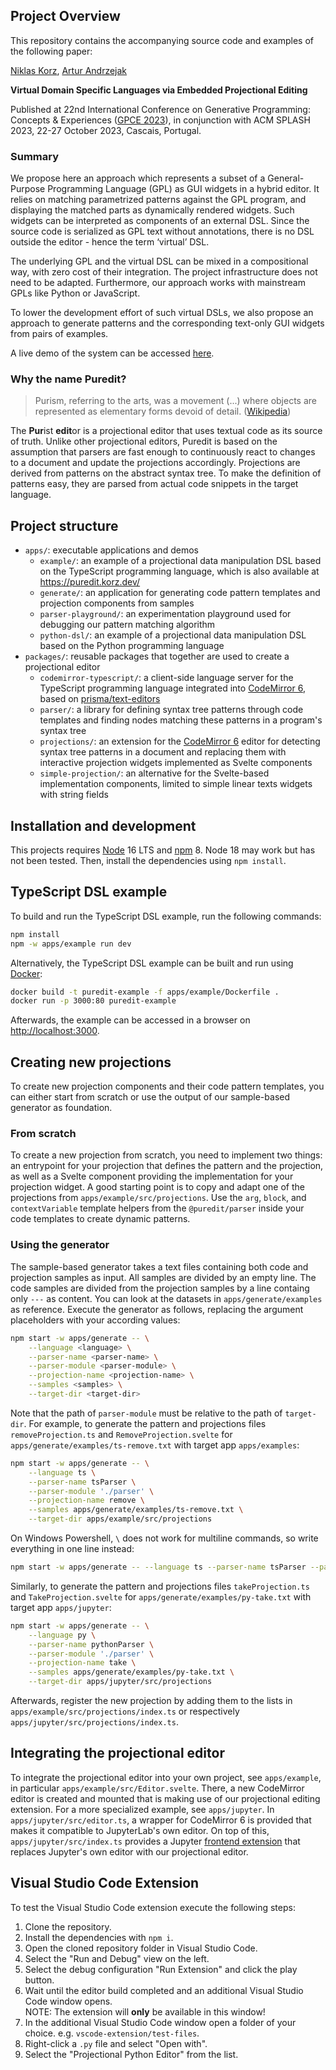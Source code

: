 ## Project Overview

This repository contains the accompanying source code and examples of the following paper:

[Niklas Korz](https://2023.splashcon.org/profile/niklaskorz), [Artur Andrzejak](https://aip.ifi.uni-heidelberg.de/team/aa)

**Virtual Domain Specific Languages via Embedded Projectional Editing**

Published at 22nd International Conference on Generative Programming: Concepts & Experiences ([GPCE 2023](https://2023.splashcon.org/program/program-splash-2023/)), in conjunction with ACM SPLASH 2023, 22-27 October 2023, Cascais, Portugal.

### Summary

We propose here an approach which represents a subset of a General-Purpose Programming Language (GPL) as GUI widgets in a hybrid editor. It relies on matching parametrized patterns against the GPL program, and displaying the matched parts as dynamically rendered widgets. Such widgets can be interpreted as components of an external DSL. Since the source code is serialized as GPL text without annotations, there is no DSL outside the editor - hence the term ‘virtual’ DSL.

The underlying GPL and the virtual DSL can be mixed in a compositional way, with zero cost of their integration. The project infrastructure does not need to be adapted. Furthermore, our approach works with mainstream GPLs like Python or JavaScript.

To lower the development effort of such virtual DSLs, we also propose an approach to generate patterns and the corresponding text-only GUI widgets from pairs of examples.

A live demo of the system can be accessed [here](https://puredit.korz.dev/).

### Why the name Puredit?

> Purism, referring to the arts, was a movement (...) where objects are represented as elementary forms devoid of detail. ([Wikipedia](https://en.wikipedia.org/wiki/Purism))

The **Pur**ist **edit**or is a projectional editor that uses textual code as its source of truth. Unlike other projectional editors, Puredit is based on the assumption that parsers are fast enough to continuously react to changes to a document and update the projections accordingly. Projections are derived from patterns on the abstract syntax tree. To make the definition of patterns easy, they are parsed from actual code snippets in the target language.

## Project structure

- `apps/`: executable applications and demos
  - `example/`: an example of a projectional data manipulation DSL based on the TypeScript programming language, which is also available at <https://puredit.korz.dev/>
  - `generate/`: an application for generating code pattern templates and projection components from samples
  - `parser-playground/`: an experimentation playground used for debugging our pattern matching algorithm
  - `python-dsl/`: an example of a projectional data manipulation DSL based on the Python programming language
- `packages/`: reusable packages that together are used to create a projectional editor
  - `codemirror-typescript/`: a client-side language server for the TypeScript programming language integrated into [CodeMirror 6](https://codemirror.net/), based on [prisma/text-editors](https://github.com/prisma/text-editors)
  - `parser/`: a library for defining syntax tree patterns through code templates and finding nodes matching these patterns in a program's syntax tree
  - `projections/`: an extension for the [CodeMirror 6](https://codemirror.net/) editor for detecting syntax tree patterns in a document and replacing them with interactive projection widgets implemented as Svelte components
  - `simple-projection/`: an alternative for the Svelte-based implementation components, limited to simple linear texts widgets with string fields

## Installation and development

This projects requires [Node](https://nodejs.org/en/) 16 LTS and [npm](https://www.npmjs.com/) 8.
Node 18 may work but has not been tested.
Then, install the dependencies using `npm install`.

## TypeScript DSL example

To build and run the TypeScript DSL example, run the following commands:

```sh
npm install
npm -w apps/example run dev
```

Alternatively, the TypeScript DSL example can be built and run using [Docker](https://docs.docker.com/):

```sh
docker build -t puredit-example -f apps/example/Dockerfile .
docker run -p 3000:80 puredit-example
```

Afterwards, the example can be accessed in a browser on <http://localhost:3000>.

## Creating new projections

To create new projection components and their code pattern templates, you can either start from scratch or use the output of our sample-based generator as foundation.

### From scratch

To create a new projection from scratch, you need to implement two things: an entrypoint for your projection that defines the pattern and the projection, as well as a Svelte component providing the implementation for your projection widget.
A good starting point is to copy and adapt one of the projections from `apps/example/src/projections`.
Use the `arg`, `block`, and `contextVariable` template helpers from the `@puredit/parser` inside your code templates to create dynamic patterns.

### Using the generator

The sample-based generator takes a text files containing both code and projection samples as input.
All samples are divided by an empty line.
The code samples are divided from the projection samples by a line containg only `---` as content.
You can look at the datasets in `apps/generate/examples` as reference.
Execute the generator as follows, replacing the argument placeholders with your according values:

```sh
npm start -w apps/generate -- \
    --language <language> \
    --parser-name <parser-name> \
    --parser-module <parser-module> \
    --projection-name <projection-name> \
    --samples <samples> \
    --target-dir <target-dir>
```

Note that the path of `parser-module` must be relative to the path of `target-dir`.
For example, to generate the pattern and projections files `removeProjection.ts` and `RemoveProjection.svelte` for `apps/generate/examples/ts-remove.txt` with target app `apps/examples`:

```sh
npm start -w apps/generate -- \
    --language ts \
    --parser-name tsParser \
    --parser-module './parser' \
    --projection-name remove \
    --samples apps/generate/examples/ts-remove.txt \
    --target-dir apps/example/src/projections
```

On Windows Powershell, `\` does not work for multiline commands, so write everything in one line instead:

```sh
npm start -w apps/generate -- --language ts --parser-name tsParser --parser-module "./parser" --projection-name remove --samples apps/generate/examples/ts-remove.txt --target-dir apps/example/src/projections
```

Similarly, to generate the pattern and projections files `takeProjection.ts` and `TakeProjection.svelte` for `apps/generate/examples/py-take.txt` with target app `apps/jupyter`:

```sh
npm start -w apps/generate -- \
    --language py \
    --parser-name pythonParser \
    --parser-module './parser' \
    --projection-name take \
    --samples apps/generate/examples/py-take.txt \
    --target-dir apps/jupyter/src/projections
```

Afterwards, register the new projection by adding them to the lists in `apps/example/src/projections/index.ts` or respectively `apps/jupyter/src/projections/index.ts`.

## Integrating the projectional editor

To integrate the projectional editor into your own project, see `apps/example`, in particular `apps/example/src/Editor.svelte`.
There, a new CodeMirror editor is created and mounted that is making use of our projectional editing extension.
For a more specialized example, see `apps/jupyter`.
In `apps/jupyter/src/editor.ts`, a wrapper for CodeMirror 6 is provided that makes it compatible to JupyterLab's own editor.
On top of this, `apps/jupyter/src/index.ts` provides a Jupyter [frontend extension](https://jupyter-notebook.readthedocs.io/en/stable/extending/frontend_extensions.html) that replaces Jupyter's own editor with our projectional editor.

## Visual Studio Code Extension

To test the Visual Studio Code extension execute the following steps:

1. Clone the repository.
2. Install the dependencies with `npm i`.
3. Open the cloned repository folder in Visual Studio Code.
4. Select the "Run and Debug" view on the left.
5. Select the debug configuration "Run Extension" and click the play button.
6. Wait until the editor build completed and an additional Visual Studio Code window opens. <br> NOTE: The extension will **only** be available in this window!
7. In the additional Visual Studio Code window open a folder of your choice. e.g. `vscode-extension/test-files`.
8. Right-click a `.py` file and select "Open with".
9. Select the "Projectional Python Editor" from the list.
